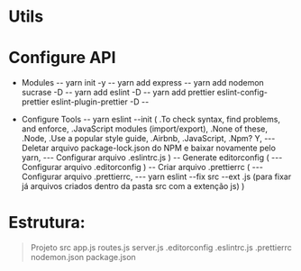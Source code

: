 # Utils

# Configure API

- Modules
-- yarn init -y
-- yarn add express
-- yarn add nodemon sucrase -D
-- yarn add eslint -D
-- yarn add prettier eslint-config-prettier eslint-plugin-prettier -D
-- 

- Configure Tools
-- yarn eslint --init (
    .To check syntax, find problems, and enforce,
    .JavaScript modules (import/export),
    .None of these,
    .Node,
    .Use a popular style guide,
    .Airbnb,
    .JavaScript,
    .Npm? Y,
    --- Deletar arquivo package-lock.json do NPM e baixar novamente pelo yarn,
    --- Configurar arquivo .eslintrc.js
)
-- Generate editorconfig (
    --- Configurar arquivo .editorconfig
)
-- Criar arquivo .prettierrc (
    --- Configurar arquivo .prettierrc,
    --- yarn eslint --fix src --ext .js (para fixar já arquivos criados dentro da pasta src com a extenção js)
)


# Estrutura:

> Projeto
  > src
    app.js
    routes.js
    server.js
.editorconfig
.eslintrc.js
.prettierrc
nodemon.json
package.json
